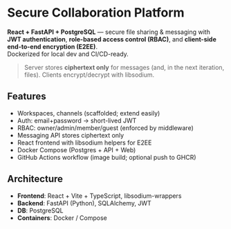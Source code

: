 # Secure Collaboration Platform

**React + FastAPI + PostgreSQL** — secure file sharing & messaging with **JWT authentication**, **role-based access control (RBAC)**, and **client-side end-to-end encryption (E2EE)**.  
Dockerized for local dev and CI/CD-ready.

> Server stores **ciphertext only** for messages (and, in the next iteration, files). Clients encrypt/decrypt with libsodium.

## Features
- Workspaces, channels (scaffolded; extend easily)
- Auth: email+password → short-lived JWT
- RBAC: owner/admin/member/guest (enforced by middleware)
- Messaging API stores ciphertext only
- React frontend with libsodium helpers for E2EE
- Docker Compose (Postgres + API + Web)
- GitHub Actions workflow (image build; optional push to GHCR)

## Architecture
- **Frontend**: React + Vite + TypeScript, libsodium-wrappers
- **Backend**: FastAPI (Python), SQLAlchemy, JWT
- **DB**: PostgreSQL
- **Containers**: Docker / Compose
